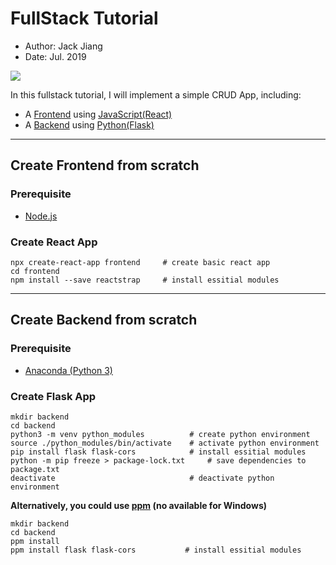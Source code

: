 # FullStack Tutorial

- Author: Jack Jiang
- Date: Jul. 2019

[![](https://img.shields.io/badge/managed%20by-ppm-red)](https://jiangyiqun.github.io/ppm/)

In this fullstack tutorial, I will implement a simple CRUD App, including:
- A [Frontend](https://jiangyiqun.github.io/fullstack_tutorial/) using [JavaScript(React)](https://reactjs.org/)
- A [Backend](./docs/README.md) using [Python(Flask)](https://flask.palletsprojects.com/en/1.1.x/)

___

## Create Frontend from scratch

### Prerequisite

- [Node.js](https://nodejs.org)

### Create React App

```shell
npx create-react-app frontend     # create basic react app
cd frontend
npm install --save reactstrap     # install essitial modules
```

___

## Create Backend from scratch

### Prerequisite

- [Anaconda (Python 3)](https://www.anaconda.com/distribution/#download-section)

### Create Flask App

```shell
mkdir backend
cd backend
python3 -m venv python_modules          # create python environment
source ./python_modules/bin/activate    # activate python environment
pip install flask flask-cors     		# install essitial modules
python -m pip freeze > package-lock.txt		# save dependencies to package.txt
deactivate                              # deactivate python environment
```

**Alternatively, you could use [ppm](https://github.com/Jiangyiqun/ppm) (no available for Windows)**

```shell
mkdir backend
cd backend
ppm install
ppm install flask flask-cors           # install essitial modules
```

